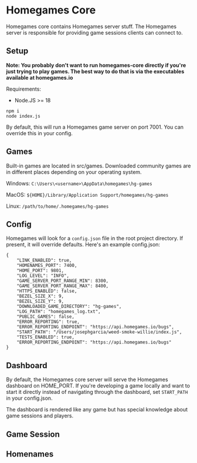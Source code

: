 # Homegames Core
Homegames core contains Homegames server stuff. The Homegames server is responsible for providing game sessions clients can connect to.

## Setup
**Note: You probably don't want to run homegames-core directly if you're just trying to play games. The best way to do that is via the executables available at homegames.io**

Requirements: 
- Node.JS >= 18

```
npm i
node index.js
```

By default, this will run a Homegames game server on port 7001. You can override this in your config.

## Games 
Built-in games are located in src/games.
Downloaded community games are in different places depending on your operating system.

Windows:
`C:\Users\<username>\AppData\homegames\hg-games`

MacOS:
`${HOME}/Library/Application Support/homegames/hg-games`

Linux:
`/path/to/home/.homegames/hg-games`

## Config
Homegames will look for a `config.json` file in the root project directory. If present, it will override defaults. Here's an example config.json:

```
{
    "LINK_ENABLED": true,
    "HOMENAMES_PORT": 7400,
    "HOME_PORT": 9801,
    "LOG_LEVEL": "INFO",
    "GAME_SERVER_PORT_RANGE_MIN": 8300,
    "GAME_SERVER_PORT_RANGE_MAX": 8400,
    "HTTPS_ENABLED": false,
    "BEZEL_SIZE_X": 9,
    "BEZEL_SIZE_Y": 9,
    "DOWNLOADED_GAME_DIRECTORY": "hg-games",
    "LOG_PATH": "homegames_log.txt",
    "PUBLIC_GAMES": false,
    "ERROR_REPORTING": true,
    "ERROR_REPORTING_ENDPOINT": "https://api.homegames.io/bugs",
    "START_PATH": "/Users/josephgarcia/weed-smoke-willie/index.js",
    "TESTS_ENABLED": true,
    "ERROR_REPORTING_ENDPOINT": "https://api.homegames.io/bugs"
}
```

## Dashboard
By default, the Homegames core server will serve the Homegames dashboard on HOME_PORT. If you're developing a game locally and want to start it directly instead of navigating through the dashboard, set `START_PATH` in your config.json.

The dashboard is rendered like any game but has special knowledge about game sessions and players.

## Game Session
## Homenames

